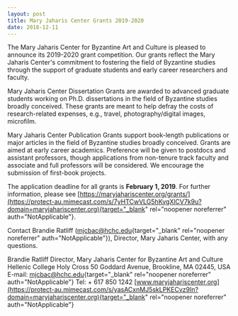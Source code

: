 ```yaml
---
layout: post
title: Mary Jaharis Center Grants 2019-2020
date: 2018-12-11
---
```


The Mary Jaharis Center for Byzantine Art and Culture is pleased to
announce its 2019-2020 grant competition. Our grants reflect the Mary
Jaharis Center's commitment to fostering the field of Byzantine studies
through the support of graduate students and early career researchers
and faculty.

Mary Jaharis Center Dissertation Grants are
awarded to advanced graduate students working on Ph.D. dissertations in
the field of Byzantine studies broadly conceived. These grants are meant
to help defray the costs of research-related expenses, e.g., travel,
photography/digital images, microfilm.

Mary Jaharis Center
Publication Grants support book-length publications or major articles in
the field of Byzantine studies broadly conceived. Grants are aimed at
early career academics. Preference will be given to postdocs and
assistant professors, though applications from non-tenure track faculty
and associate and full professors will be considered. We encourage the
submission of first-book projects.

The application deadline
for all grants is **February 1, 2019**. For further information, please
see
[https://maryjahariscenter.org/grants/](https://protect-au.mimecast.com/s/7yHTCwVLG5hKvgXlCV7k9u?domain=maryjahariscenter.org){target="_blank"
rel="noopener noreferrer" auth="NotApplicable"}.

Contact
Brandie Ratliff
([mjcbac@hchc.edu](mailto:mjcbac@hchc.edu){target="_blank"
rel="noopener noreferrer" auth="NotApplicable"}), Director, Mary Jaharis
Center, with any questions.

Brandie Ratliff
Director,
Mary Jaharis Center for Byzantine Art and Culture
Hellenic College
Holy Cross
50 Goddard Avenue, Brookline, MA 02445,
USA
E-mail: [mjcbac@hchc.edu](mailto:mjcbac@hchc.edu){target="_blank"
rel="noopener noreferrer" auth="NotApplicable"}
Tel: + 617 850
1242
[www.maryjahariscenter.org](https://protect-au.mimecast.com/s/yasACxnMJ5skLPKECvz9In?domain=maryjahariscenter.org){target="_blank"
rel="noopener noreferrer" auth="NotApplicable"}
